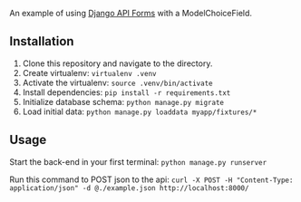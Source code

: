 An example of using [Django API Forms](https://github.com/Sibyx/django_api_forms) with a ModelChoiceField.

## Installation

1. Clone this repository and navigate to the directory.
1. Create virtualenv: `virtualenv .venv`
1. Activate the virtualenv: `source .venv/bin/activate`
1. Install dependencies: `pip install -r requirements.txt`
1. Initialize database schema: `python manage.py migrate`
1. Load initial data: `python manage.py loaddata myapp/fixtures/*`

## Usage

Start the back-end in your first terminal:
`python manage.py runserver`

Run this command to POST json to the api:
`curl -X POST -H "Content-Type: application/json" -d @./example.json http://localhost:8000/`

